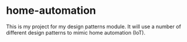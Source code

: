 # home-automation
This is my project for my design patterns module. It will use a number of different design patterns to mimic home automation (IoT).
